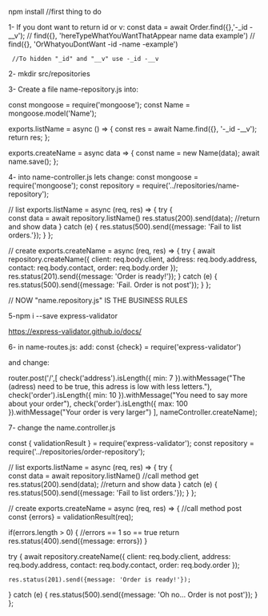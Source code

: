 npm install
//first thing to do


1- If you dont want to return id or v:
   const data = await Order.find({},'-_id -__v'); 
     // find({}, 'hereTypeWhatYouWantThatAppear name data example') 
     // find({}, 'OrWhatyouDontWant -id -name -example')

     //To hidden "_id" and "__v" use -_id -__v


2- mkdir src/repositories

3- Create a file name-repository.js
  into: 
  
  const mongoose = require('mongoose');
  const Name = mongoose.model('Name');

exports.listName = async () => {
  const res = await Name.find({}, '-_id -__v');
  return res;
};

exports.createName = async data => {
  const name = new Name(data);
  await name.save();
};

4- into name-controller.js
    lets change:
const mongoose = require('mongoose');
const repository = require('../repositories/name-repository');

// list
exports.listName = async (req, res) => {
  try {           
    const data = await repository.listName()
    res.status(200).send(data); //return and show data
  } catch (e) {
    res.status(500).send({message: 'Fail to list orders.'});
  }
};

// create
exports.createName = async (req, res) => {
  try {
    await repository.createName({
      client: req.body.client,
      address: req.body.address,
      contact: req.body.contact,
      order: req.body.order 
    });
    res.status(201).send({message: 'Order is ready!'});
  } catch (e) {
    res.status(500).send({message: 'Fail. Order is not post'});
  }
};

// NOW "name.repository.js" IS THE BUSINESS RULES

5-npm i --save express-validator

https://express-validator.github.io/docs/




6- in name-routes.js:
        add: 
const {check} = require('express-validator')


and change:

router.post('/',[
     check('address').isLength({ min: 7 }).withMessage("The (adress) need to be true, this adress is low with less letters."),
    check('order').isLength({ min: 10 }).withMessage("You need to say more about your order"),
    check('order').isLength({ max: 100 }).withMessage("Your order is very larger")
], nameController.createName);


7- change the name.controller.js 

  const { validationResult } = require('express-validator');
const repository = require('../repositories/order-repository');

// list
exports.listName = async (req, res) => {
  try {           
    const data = await repository.listName() //call method get
    res.status(200).send(data); //return and show data
  } catch (e) {
    res.status(500).send({message: 'Fail to list orders.'});
  }
};

// create
exports.createName = async (req, res) => { //call method post
  const {errors} = validationResult(req);

  if(errors.length > 0) { //errors == 1 so == true
    return res.status(400).send({message: errors})
  }

  try {
    await repository.createName({
      client: req.body.client,
      address: req.body.address,
      contact: req.body.contact,
      order: req.body.order 
    });

    res.status(201).send({message: 'Order is ready!'});
  } catch (e) {
    res.status(500).send({message: 'Oh no... Order is not post'});
  }
};



